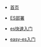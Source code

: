- [首页](/README)

- [ES部署](/md/es/ES部署手册.md)
- [es快速入门](/md/es/es快速手册.md)
- [easy-es入门](/md/es/easy-es入门.md)